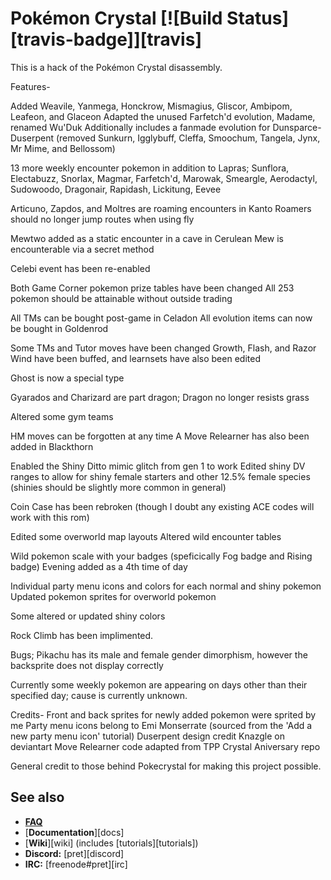 # Pokémon Crystal [![Build Status][travis-badge]][travis]

This is a hack of the Pokémon Crystal disassembly.

Features-

Added Weavile, Yanmega, Honckrow, Mismagius, Gliscor, Ambipom, Leafeon, and Glaceon
Adapted the unused Farfetch'd evolution, Madame, renamed Wu'Duk
Additionally includes a fanmade evolution for Dunsparce- Duserpent
(removed Sunkurn, Igglybuff, Cleffa, Smoochum, Tangela, Jynx, Mr Mime, and Bellossom)

13 more weekly encounter pokemon in addition to Lapras;
Sunflora, Electabuzz, Snorlax, Magmar, Farfetch'd, Marowak,
Smeargle, Aerodactyl, Sudowoodo, Dragonair, Rapidash, Lickitung, Eevee

Articuno, Zapdos, and Moltres are roaming encounters in Kanto
Roamers should no longer jump routes when using fly

Mewtwo added as a static encounter in a cave in Cerulean
Mew is encounterable via a secret method

Celebi event has been re-enabled

Both Game Corner pokemon prize tables have been changed
All 253 pokemon should be attainable without outside trading

All TMs can be bought post-game in Celadon
All evolution items can now be bought in Goldenrod

Some TMs and Tutor moves have been changed
Growth, Flash, and Razor Wind have been buffed, and learnsets have also been edited

Ghost is now a special type

Gyarados and Charizard are part dragon;
Dragon no longer resists grass

Altered some gym teams

HM moves can be forgotten at any time
A Move Relearner has also been added in Blackthorn 

Enabled the Shiny Ditto mimic glitch from gen 1 to work
Edited shiny DV ranges to allow for shiny female starters and other 12.5% female species
(shinies should be slightly more common in general)

Coin Case has been rebroken (though I doubt any existing ACE codes will work with this rom)

Edited some overworld map layouts
Altered wild encounter tables

Wild pokemon scale with your badges (speficically Fog badge and Rising badge)
Evening added as a 4th time of day

Individual party menu icons and colors for each normal and shiny pokemon
Updated pokemon sprites for overworld pokemon

Some altered or updated shiny colors

Rock Climb has been implimented.

Bugs;
Pikachu has its male and female gender dimorphism, however the backsprite does not display correctly

Currently some weekly pokemon are appearing on days other than their specified day; cause is currently unknown.

Credits-
Front and back sprites for newly added pokemon were sprited by me
Party menu icons belong to Emi Monserrate (sourced from the 'Add a new party menu icon' tutorial)
Duserpent design credit Knazgle on deviantart
Move Relearner code adapted from TPP Crystal Aniversary repo

General credit to those behind Pokecrystal for making this project possible.

## See also

- [**FAQ**](FAQ.md)
- [**Documentation**][docs]
- [**Wiki**][wiki] (includes [tutorials][tutorials])
- **Discord:** [pret][discord]
- **IRC:** [freenode#pret][irc]


